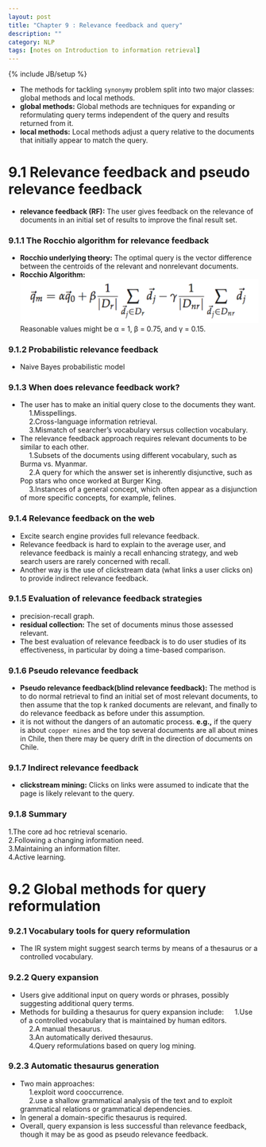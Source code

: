 ```yaml
---
layout: post
title: "Chapter 9 : Relevance feedback and query"
description: ""
category: NLP
tags: [notes on Introduction to information retrieval]
---
```

{% include JB/setup %}

* The methods for tackling `synonymy` problem split into two major classes: global methods and local methods.  
* **global methods:** Global methods are techniques for expanding or reformulating query terms independent of the query and results returned from it.  
*  **local methods:** Local methods adjust a query relative to the documents that initially appear to match the query.  

# 9.1 Relevance feedback and pseudo relevance feedback
* **relevance feedback (RF):** The user gives feedback on the relevance of documents in an initial set of results to improve the final result set.  

### 9.1.1 The Rocchio algorithm for relevance feedback
* **Rocchio underlying theory:** The optimal query is the vector difference between the centroids of the relevant and nonrelevant documents.  
* **Rocchio Algorithm:**  
![refer to formula 9.3](../snapshot/24.png)  
Reasonable values might be α = 1, β = 0.75, and γ = 0.15.

### 9.1.2 Probabilistic relevance feedback
* Naive Bayes probabilistic model

### 9.1.3 When does relevance feedback work?
* The user has to make an initial query close to the documents they want.  
&emsp; 1.Misspellings.  
&emsp; 2.Cross-language information retrieval.  
&emsp; 3.Mismatch of searcher’s vocabulary versus collection vocabulary.  
* The relevance feedback approach requires relevant documents to be similar to each other.   
&emsp; 1.Subsets of the documents using different vocabulary, such as Burma vs. Myanmar.  
&emsp; 2.A query for which the answer set is inherently disjunctive, such as Pop stars who once worked at Burger King.  
&emsp; 3.Instances of a general concept, which often appear as a disjunction of more specific concepts, for example, felines.  

### 9.1.4 Relevance feedback on the web
* Excite search engine provides full relevance feedback.  
* Relevance feedback is hard to explain to the average user, and relevance feedback is mainly a recall enhancing strategy, and web search users are rarely concerned with recall.  
* Another way is the use of clickstream data (what links a user clicks on) to provide indirect relevance feedback.  

### 9.1.5 Evaluation of relevance feedback strategies
* precision-recall graph.  
* **residual collection:** The set of documents minus those assessed relevant.  
* The best evaluation of relevance feedback is to do user studies of its effectiveness, in particular by doing a time-based comparison.  

### 9.1.6 Pseudo relevance feedback
* **Pseudo relevance feedback(blind relevance feedback):** The method is to do normal retrieval to find an initial set of most relevant documents, to then assume that the top k ranked documents are relevant, and finally to do relevance feedback as before under this assumption.  
* it is not without the dangers of an automatic process. **e.g.,** if the query is about `copper mines` and the top several documents are all about mines in Chile, then there may be query drift in the direction of documents on Chile.  

### 9.1.7 Indirect relevance feedback
* **clickstream mining:** Clicks on links were assumed to indicate that the page is likely relevant to the query.  

### 9.1.8 Summary
1.The core ad hoc retrieval scenario.    
2.Following a changing information need.  
3.Maintaining an information filter.  
4.Active learning.  
 
# 9.2 Global methods for query reformulation
### 9.2.1 Vocabulary tools for query reformulation
* The IR system might suggest search terms by means of a thesaurus or a controlled vocabulary.  

### 9.2.2 Query expansion
* Users give additional input on query words or phrases, possibly suggesting additional query terms.  
* Methods for building a thesaurus for query expansion include:
&emsp; 1.Use of a controlled vocabulary that is maintained by human editors.  
&emsp; 2.A manual thesaurus.  
&emsp; 3.An automatically derived thesaurus.  
&emsp; 4.Query reformulations based on query log mining.  

### 9.2.3 Automatic thesaurus generation
* Two main approaches:  
&emsp; 1.exploit word cooccurrence.  
&emsp; 2.use a shallow grammatical analysis of the text and to exploit grammatical relations or grammatical dependencies.  
* In general a domain-specific thesaurus is required.  
* Overall, query expansion is less successful than relevance feedback, though it may be as good as pseudo relevance feedback.  



